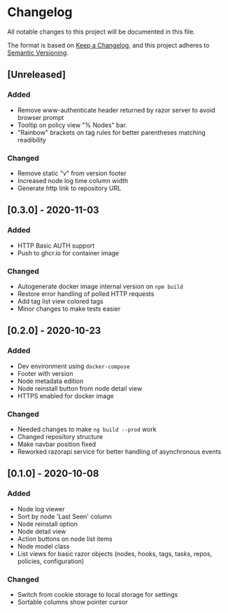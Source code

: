 # Changelog
All notable changes to this project will be documented in this file.

The format is based on [Keep a Changelog](https://keepachangelog.com/en/1.0.0/),
and this project adheres to [Semantic Versioning](https://semver.org/spec/v2.0.0.html).

## [Unreleased]

### Added
- Remove www-authenticate header returned by razor server to avoid browser prompt
- Tooltip on policy view "% Nodes" bar.
- "Rainbow" brackets on tag rules for better parentheses matching readibility

### Changed
- Remove static "v" from version footer
- Increased node log time column width
- Generate http link to repository URL

## [0.3.0] - 2020-11-03
### Added
- HTTP Basic AUTH support
- Push to ghcr.io for container image

### Changed
- Autogenerate docker image internal version on `npm build`
- Restore error handling of polled HTTP requests
- Add tag list view colored tags
- Minor changes to make tests easier

## [0.2.0] - 2020-10-23
### Added
- Dev environment using `docker-compose`
- Footer with version
- Node metadata edition
- Node reinstall button from node detail view
- HTTPS enabled for docker image

### Changed
- Needed changes to make `ng build --prod` work
- Changed repository structure
- Make navbar position fixed
- Reworked razorapi service for better handling of asynchronous events

## [0.1.0] - 2020-10-08
### Added
- Node log viewer
- Sort by node 'Last Seen' column
- Node reinstall option
- Node detail view
- Action buttons on node list items
- Node model class
- List views for basic razor objects (nodes, hooks, tags, tasks, repos, policies, configuration)

### Changed
- Switch from cookie storage to local storage for settings
- Sortable columns show pointer cursor
